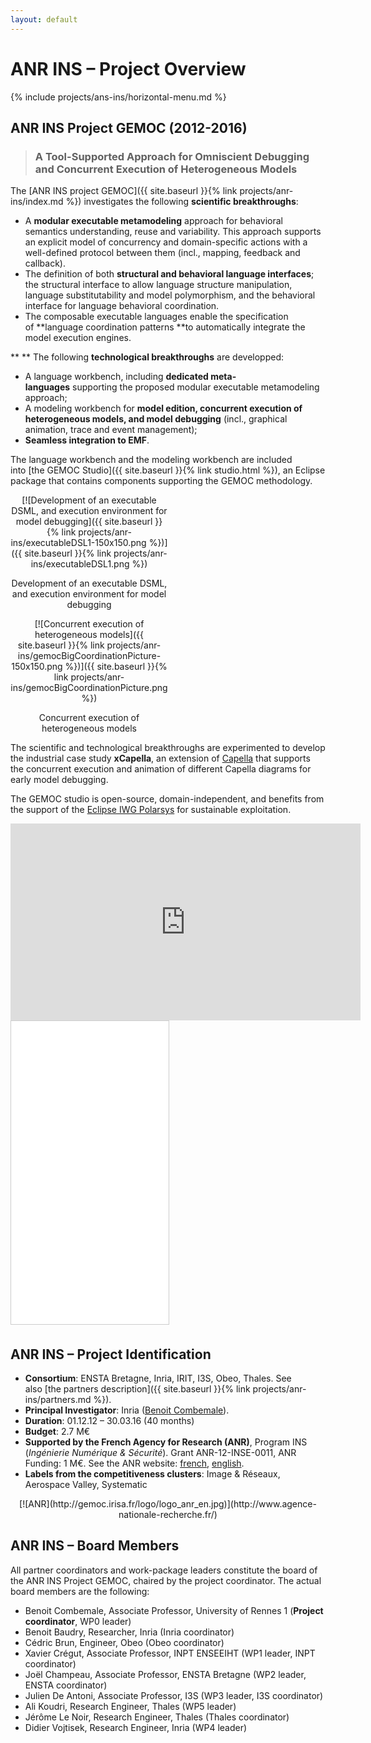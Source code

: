 ```yaml
---
layout: default
---
```


# ANR INS – Project Overview

{% include projects/ans-ins/horizontal-menu.md %}

## ANR INS Project GEMOC (2012-2016)

> ### A Tool-Supported Approach for Omniscient Debugging and Concurrent Execution of Heterogeneous Models

The [ANR INS project GEMOC]({{ site.baseurl }}{% link projects/anr-ins/index.md %}) investigates the following **scientific breakthroughs**:

- A **modular executable metamodeling** approach for behavioral semantics understanding, reuse and variability. This approach supports an explicit model of concurrency and domain-specific actions with a well-defined protocol between them (incl., mapping, feedback and callback).
- The definition of both **structural and behavioral language interfaces**; the structural interface to allow language structure manipulation, language substitutability and model polymorphism, and the behavioral interface for language behavioral coordination.
- The composable executable languages enable the specification of **language coordination patterns **to automatically integrate the model execution engines.

** **
The following **technological breakthroughs** are developped:

- A language workbench, including **dedicated meta-languages** supporting the proposed modular executable metamodeling approach;
- A modeling workbench for **model edition, concurrent execution of heterogeneous models, and model debugging** (incl., graphical animation, trace and event management);
- **Seamless integration to EMF**.

The language workbench and the modeling workbench are included into [the GEMOC Studio]({{ site.baseurl }}{% link studio.html %}), an Eclipse package that contains components supporting the GEMOC methodology.

<div style="text-align: center; max-width: 50%;" markdown="1">
[![Development of an executable DSML, and execution environment for model debugging]({{ site.baseurl }}{% link projects/anr-ins/executableDSL1-150x150.png %})]({{ site.baseurl }}{% link projects/anr-ins/executableDSL1.png %})

Development of an executable DSML, and execution environment for model debugging
</div>

<div style="text-align: center; max-width: 50%;" markdown="1">
[![Concurrent execution of heterogeneous models]({{ site.baseurl }}{% link projects/anr-ins/gemocBigCoordinationPicture-150x150.png %})]({{ site.baseurl }}{% link projects/anr-ins/gemocBigCoordinationPicture.png %})

Concurrent execution of heterogeneous models
</div>

The scientific and technological breakthroughs are experimented to develop the industrial case study **xCapella**, an extension of [Capella](https://www.polarsys.org/capella/) that supports the concurrent execution and animation of different Capella diagrams for early model debugging.

The GEMOC studio is open-source, domain-independent, and benefits from the support of the [Eclipse IWG Polarsys](http://polarsys.org/) for sustainable exploitation.

<div style="text-align: center; max-width: 50%;">
<iframe width="560" height="315" src="https://www.youtube.com/embed/Tk5DecseYOg" frameborder="0" allowfullscreen></iframe>
</div>

<div style="text-align: center; max-width: 50%;">
<iframe src="//www.slideshare.net/slideshow/embed_code/key/kRa3jZqj7pV8wV" width="595" height="485" frameborder="0" marginwidth="0" marginheight="0" scrolling="no" style="border:1px solid #CCC; border-width:1px; margin-bottom:5px; max-width: 100%;" allowfullscreen> </iframe>
</div>

## ANR INS – Project Identification

- **Consortium**: ENSTA Bretagne, Inria, IRIT, I3S, Obeo, Thales. See also [the partners description]({{ site.baseurl }}{% link projects/anr-ins/partners.md %}).
- **Principal Investigator**: Inria ([Benoit Combemale](http://people.irisa.fr/Benoit.Combemale/)).
- **Duration**: 01.12.12 – 30.03.16 (40 months)
- **Budget**: 2.7 M€
- **Supported by the French Agency for Research (ANR)**, Program INS (*Ingénierie Numérique & Sécurité*). Grant ANR-12-INSE-0011, ANR Funding: 1 M€. See the ANR website: [french](http://www.agence-nationale-recherche.fr/projet-anr/?tx_lwmsuivibilan_pi2%5BCODE%5D=ANR-12-INSE-0011), [english](http://www.agence-nationale-recherche.fr/en/anr-funded-project/?tx_lwmsuivibilan_pi2%5BCODE%5D=ANR-12-INSE-0011).
- **Labels from the competitiveness clusters**: Image & Réseaux, Aerospace Valley, Systematic

<div style="text-align: center; max-width: 100%;" markdown="1">
[![ANR](http://gemoc.irisa.fr/logo/logo_anr_en.jpg)](http://www.agence-nationale-recherche.fr/)
</div>

## ANR INS – Board Members

All partner coordinators and work-package leaders constitute the board of the ANR INS Project GEMOC, chaired by the project coordinator. The actual board members are the following:

- Benoit Combemale, Associate Professor, University of Rennes 1 (**Project coordinator**, WP0 leader)
- Benoit Baudry, Researcher, Inria (Inria coordinator)
- Cédric Brun, Engineer, Obeo (Obeo coordinator)
- Xavier Crégut, Associate Professor, INPT ENSEEIHT (WP1 leader, INPT coordinator)
- Joël Champeau, Associate Professor, ENSTA Bretagne (WP2 leader, ENSTA coordinator)
- Julien De Antoni, Associate Professor, I3S (WP3 leader, I3S coordinator)
- Ali Koudri, Research Engineer, Thales (WP5 leader)
- Jérôme Le Noir, Research Engineer, Thales (Thales coordinator)
- Didier Vojtisek, Research Engineer, Inria (WP4 leader)